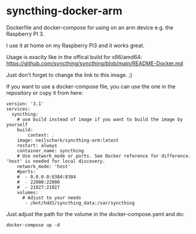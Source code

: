 # syncthing-docker-arm
Dockerfile and docker-compose for using on an arm device e.g. the Raspberry PI 3.

I use it at home on my Raspberry PI3 and it works great.

Usage is exaclty like in the offical build for x86/amd64:
https://github.com/syncthing/syncthing/blob/main/README-Docker.md

Just don't forget to change the link to this image. ;)

If you want to use a docker-compose file, you can use the one in the repository or copy it from here:

```
version: '3.1'
services:
  syncthing:
    # use build instead of image if you want to build the image by yourself
    build: 
        context: .
    image: neilschark/syncthing-arm:latest
    restart: always
    container_name: syncthing
    # Use network_mode or ports. See Docker reference for difference. 'host' is needed for local discovery.
    network_mode: 'host'
    #ports:
    #  - 0.0.0.0:8384:8384
    #  - 22000:22000
    #  - 21027:21027
    volumes:
      # Adjust to your needs
       - /mnt/hdd1/syncthing_data:/var/syncthing
```

Just adjust the path for the volume in the docker-compose.yaml and do:

```
docker-compose up -d
```
